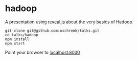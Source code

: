 # hadoop #

A presentation using [reveal.js](http://lab.hakim.se/reveal-js/#/) about the very basics of Hadoop.

	git clone git@github.com:oschrenk/talks.git
	cd talks/hadoop
	npm install
	npm start

Point your browser to [localhost:8000](http://localhost:8000/)
